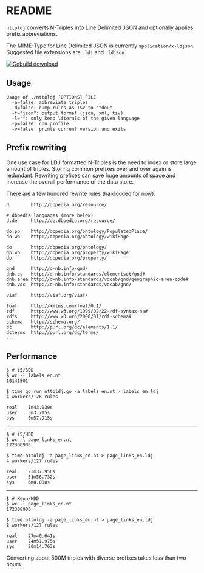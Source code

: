 README
======

`nttoldj` converts N-Triples into Line Delimited JSON and optionally applies prefix abbreviations.

The MIME-Type for Line Delimited JSON is currently `application/x-ldjson`.
Suggested file extensions are `.ldj` and `.ldjson`.

[![Gobuild download](http://gobuild.io/badge/github.com/miku/nttoldj/download.png)](http://gobuild.io/download/github.com/miku/nttoldj)

Usage
-----

    Usage of ./nttoldj [OPTIONS] FILE
      -a=false: abbreviate triples
      -d=false: dump rules as TSV to stdout
      -f="json": output format (json, xml, tsv)
      -l="": only keep literals of the given language
      -p=false: cpu profile
      -v=false: prints current version and exits



Prefix rewriting
----------------

One use case for LDJ formatted N-Triples is the need to index or store
large amount of triples. Storing common prefixes over and over again
is redundant. Rewriting prefixes can save huge amounts of space and increase
the overall performance of the data store.

There are a few hundred rewrite rules (hardcoded for now):

    d        http://dbpedia.org/resource/

    # dbpedia languages (more below)
    d.de     http://de.dbpedia.org/resource/

    do.pp    http://dbpedia.org/ontology/PopulatedPlace/
    do.wp    http://dbpedia.org/ontology/wikiPage

    do       http://dbpedia.org/ontology/
    dp.wp    http://dbpedia.org/property/wikiPage
    dp       http://dbpedia.org/property/

    gnd      http://d-nb.info/gnd/
    dnb.es   http://d-nb.info/standards/elementset/gnd#
    dnb.area http://d-nb.info/standards/vocab/gnd/geographic-area-code#
    dnb.voc  http://d-nb.info/standards/vocab/gnd/

    viaf     http://viaf.org/viaf/

    foaf     http://xmlns.com/foaf/0.1/
    rdf      http://www.w3.org/1999/02/22-rdf-syntax-ns#
    rdfs     http://www.w3.org/2000/01/rdf-schema#
    schema   http://schema.org/
    dc       http://purl.org/dc/elements/1.1/
    dcterms  http://purl.org/dc/terms/
    ...


Performance
-----------

    $ # i5/SDD
    $ wc -l labels_en.nt
    10141501

    $ time go run nttoldj.go -a labels_en.nt > labels_en.ldj
    4 workers/126 rules

    real    1m43.030s
    user    5m3.715s
    sys     0m57.915s

----

    $ # i5/HDD
    $ wc -l page_links_en.nt
    172308906

    $ time nttoldj -a page_links_en.nt > page_links_en.ldj
    4 workers/127 rules

    real    23m37.956s
    user    51m56.732s
    sys     6m0.088s

----

    $ # Xeon/HDD
    $ wc -l page_links_en.nt
    172308906

    $ time nttoldj -a page_links_en.nt > page_links_en.ldj
    8 workers/127 rules

    real    27m40.641s
    user    74m51.975s
    sys     20m14.763s

Converting about 500M triples with diverse prefixes takes less than two hours.


